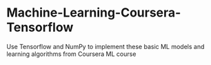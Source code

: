 # Machine-Learning-Coursera-Tensorflow
Use Tensorflow and NumPy to implement these basic ML models and learning algorithms from Coursera ML course
